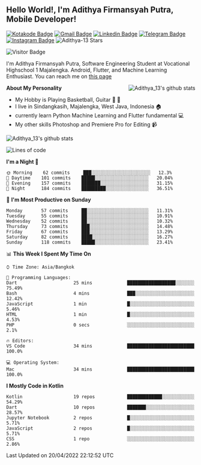 
## Hello World!, I'm Adithya Firmansyah Putra, Mobile Developer!

[![Kotakode Badge](https://img.shields.io/badge/-Kotakode-green?style=plastic&logo=Kotakode&link=https://kotakode.com/users/527/adithya-13)](https://kotakode.com/users/527/adithya-13)
[![Gmail Badge](https://img.shields.io/badge/-Gmail-white?style=plastic&logo=Gmail&link=mailto:aditputrafirmansyah@gmail.com)](mailto:aditputrafirmansyah@gmail.com)
[![Linkedin Badge](https://img.shields.io/badge/-LinkedIn-blue?style=plastic&logo=Linkedin&link=https://www.linkedin.com/in/aditputrafirmansyah/)](https://www.linkedin.com/in/aditputrafirmansyah/) 
[![Telegram Badge](https://img.shields.io/badge/-Telegram-blue?style=plastic&logo=telegram&link=https://t.me/Adithya_13)](https://t.me/Adithya_13) 
[![Instagram Badge](https://img.shields.io/badge/-Instagram-white?style=plastic&logo=instagram&link=https://www.instagram.com/adithya_firmansyahputra/)](https://www.instagram.com/adithya_firmansyahputra/)
![Adithya-13 Stars](https://img.shields.io/github/stars/Adithya-13?affiliations=OWNER&style=social)

![Visitor Badge](https://visitor-badge.laobi.icu/badge?page_id=Adithya-13.Adithya-13)

I'm Adithya Firmansyah Putra, Software Engineering Student at Vocational Highschool 1 Majalengka. Android, Flutter, and Machine Learning Enthusiast. You can reach me on [this page](https://msha.ke/adithya_13/)

<img align="right" alt="Adithya_13's github stats" src="https://github-readme-stats.vercel.app/api/top-langs/?username=Adithya-13&theme=radical&show_icons=true&hide_border=true&line_height=24"/>

**About My Personality**

- My Hobby is Playing Basketball, Guitar :basketball: :guitar: 
- I live in Sindangkasih, Majalengka, West Java, Indonesia :house:
- currently learn Python Machine Learning and Flutter fundamental :computer:
- My other skills Photoshop and Premiere Pro for Editing :video_camera:

<img alt="Adithya_13's github stats" src="https://github-readme-stats.vercel.app/api?username=Adithya-13&count_private=true&show_icons=true&hide_border=true&include_all_commits=true&line_height=24&theme=radical"/>

<!--START_SECTION:waka-->
![Lines of code](https://img.shields.io/badge/From%20Hello%20World%20I%27ve%20Written-1%20Million%20lines%20of%20code-blue)

**I'm a Night 🦉** 

```text
🌞 Morning    62 commits     ███░░░░░░░░░░░░░░░░░░░░░░   12.3% 
🌆 Daytime    101 commits    █████░░░░░░░░░░░░░░░░░░░░   20.04% 
🌃 Evening    157 commits    ███████░░░░░░░░░░░░░░░░░░   31.15% 
🌙 Night      184 commits    █████████░░░░░░░░░░░░░░░░   36.51%

```
📅 **I'm Most Productive on Sunday** 

```text
Monday       57 commits     ██░░░░░░░░░░░░░░░░░░░░░░░   11.31% 
Tuesday      55 commits     ██░░░░░░░░░░░░░░░░░░░░░░░   10.91% 
Wednesday    52 commits     ██░░░░░░░░░░░░░░░░░░░░░░░   10.32% 
Thursday     73 commits     ███░░░░░░░░░░░░░░░░░░░░░░   14.48% 
Friday       67 commits     ███░░░░░░░░░░░░░░░░░░░░░░   13.29% 
Saturday     82 commits     ████░░░░░░░░░░░░░░░░░░░░░   16.27% 
Sunday       118 commits    █████░░░░░░░░░░░░░░░░░░░░   23.41%

```


📊 **This Week I Spent My Time On** 

```text
⌚︎ Time Zone: Asia/Bangkok

💬 Programming Languages: 
Dart                     25 mins             ██████████████████░░░░░░░   75.49% 
Bash                     4 mins              ███░░░░░░░░░░░░░░░░░░░░░░   12.42% 
JavaScript               1 min               █░░░░░░░░░░░░░░░░░░░░░░░░   5.46% 
HTML                     1 min               █░░░░░░░░░░░░░░░░░░░░░░░░   4.53% 
PHP                      0 secs              ░░░░░░░░░░░░░░░░░░░░░░░░░   2.1%

🔥 Editors: 
VS Code                  34 mins             █████████████████████████   100.0%

💻 Operating System: 
Mac                      34 mins             █████████████████████████   100.0%

```

**I Mostly Code in Kotlin** 

```text
Kotlin                   19 repos            █████████████░░░░░░░░░░░░   54.29% 
Dart                     10 repos            ███████░░░░░░░░░░░░░░░░░░   28.57% 
Jupyter Notebook         2 repos             █░░░░░░░░░░░░░░░░░░░░░░░░   5.71% 
JavaScript               2 repos             █░░░░░░░░░░░░░░░░░░░░░░░░   5.71% 
CSS                      1 repo              ░░░░░░░░░░░░░░░░░░░░░░░░░   2.86%

```



 Last Updated on 20/04/2022 22:12:52 UTC
<!--END_SECTION:waka-->

